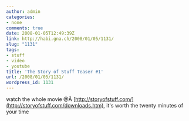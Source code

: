 ```yaml
---
author: admin
categories:
- none
comments: true
date: 2008-01-05T12:49:39Z
link: http://habi.gna.ch/2008/01/05/1131/
slug: "1131"
tags:
- stuff
- video
- youtube
title: 'The Story of Stuff Teaser #1'
url: /2008/01/05/1131/
wordpress_id: 1131
---
```


watch the whole movie @Â [http://storyofstuff.com/](http://storyofstuff.com/downloads.htm), it's worth the twenty minutes of your time  

